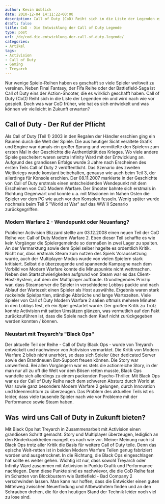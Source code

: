```yaml
---
author: Kevin Woblick
date: 2010-12-04 14:11:22+00:00
description: Call of Duty (CoD) Reiht sich in die Liste der Legenden ein und wird nach wie vor gespielt. Doch was war CoD früher, wie hat es sich entwickelt und was können wir vielleicht in Zukunft erwarten?
draft: false
title: CoD - Die Entwicklung der Call of Duty Legende
type: post
url: /de/cod-die-entwicklung-der-call-of-duty-legende/
categories:
- Artikel
tags:
- Activision
- Call of Duty
- Gaming
- Treyarch
---
```


Nur wenige Spiele-Reihen haben es geschafft so viele Spieler weltweit zu vereinen. Neben Final Fantasy, der Fifa Reihe oder der Battlefield-Saga ist Call of Duty eins der Action-Shooter, die es wirklich geschafft haben. Call of Duty (CoD) Reiht sich in die Liste der Legenden ein und wird nach wie vor gespielt. Doch was war CoD früher, wie hat es sich entwickelt und was können wir vielleicht in Zukunft erwarten?


## Call of Duty - Der Ruf der Pflicht

Als Call of Duty (Teil 1) 2003 in den Regalen der Händler erschien ging ein Raunen durch die Welt der Spiele. Die aus heutiger Sicht veraltete Grafik und Engine war damals ein großer Sprung und vermittelte den Spielern zum ersten Mal in der Geschichte die Authentizität des Krieges. Wo viele andere Spiele gescheitert waren setzte Infinity Ward mit der Entwicklung an. Aufgrund des grandiosen Erfolgs wurde 3 Jahre nach Erscheinen des ersten Teils Call of Duty 2 veröffentlicht. Das Szenario des zweiten Weltkriegs wurde konstant beibehalten, genauso wie auch beim Teil 3, der allerdings für Konsole erschien.
Der 08.11.2007 markierte in der Geschichte von Call of Duty erstmals einen entscheidenden Wendepunkt mit dem Erscheinen von CoD Modern Warfare. Der Shooter bahnte sich erstmals in Richtung Gegenwart und konnte u.a. mit Missionen im Nahen Osten die Spieler vor dem PC wie auch vor den Konsolen fesseln. Wenig später wurde nochmals beim Teil 5 "World at War" auf das WW II Szenario zurückgegriffen.


### Modern Warfare 2 - Wendepunkt oder Neuanfang?

Publisher Activision Blizzard stellte am 03.12.2008 einen neuen Teil der CoD Reihe vor: Call of Duty Modern Warfare 2. Eben dieser Teil schaffte es wie kein Vorgänger die Spielergemeinde so dermaßen in zwei Lager zu spalten. An der Vermarktung sowie dem Spiel selber hagelte es ordentlich Kritik. Nicht nur, dass erstmals Steam zum nutzen des Spiels Voraussetzung wurde, auch der Multiplayer-Modus wurde von vielen Spielern stark kritisiert. Selbst die überzeugende und spannende Kampagne nach dem Vorbild von Modern Warfare konnte die Minuspunkte nicht wettmachen.
Neben den Startschwierigkeiten aufgrund von Steam war es das Client-Host-System, auf dem der Multiplayer aufbaute. Grundlegendes Prinzip war, dass Steamserver die Spieler in verschiedene Lobbys packte und nach Ablauf der Wartezeit einen Spieler als Host auswählte. Ergebnis waren stark ruckelnde Spielpartien, ständige Abbrüche und lange Wartezeiten. Viele Spieler von Call of Duty Modern Warfare 2 saßen oftmals mehrere Minuten in den Lobbys fest, eh ein Spiel gestartet wurde. Der großen Kritik zu Trotz konnte Activision mit satten Umsätzen glänzen, was vermutlich auf den Fakt zurückzuführen ist, dass die Spiele nach dem Kauf nicht zurückgegeben werden konnten / können.


### Neustart mit Treyarch's "Black Ops"

Der aktuelle Teil der Reihe - Call of Duty Black Ops - wurde von Treyarch entwickelt und nachwievor von Activision vermarktet. Die Kritik von Modern Warfare 2 blieb nicht unerhört, so dass sich Spieler über dedicated Server sowie den Brandneuen Bot-Support freuen können. Die Story war umwerfend. Bei allen Vorgängern war es stets die actionreiche Story, in der man nur all zu oft die Welt vor dem Bösen retten musste, Black Ops wandelte sich allerdings zu einem packenden Psycho-Thriller.
Mit Black Ops war es der Call of Duty Reihe nach dem schweren Absturz durch World at War sowie ganz besonders Modern Warfare 2 gelungen, durch Innovation und Ideenreichtum zu überzeugen. Das Problem des aktuellen Teils ist es leider, dass viele tausende Spieler nach wie vor Probleme mit der Performance sowie Steam haben.


## Was  wird uns Call of Duty in Zukunft bieten?

Mit Black Ops hat Treyarch in Zusammenarbeit mit Activision einen grandiosen Schritt gemacht. Story und Multiplayer überzeugen, lediglich an den Kinderkrankheiten mangelt es nach wie vor. Meiner Meinung nach ist Black Ops trotz aller Kritik die Basis für weitere Call of Duty teile. Denn das epische Welt-retten ist in beiden Modern Warfare Teilen genug fabriziert worden und ausgetrocknet. In die Richtung, die Black Ops eingeschlagen hat sollte es weiter gehen. Wichtig ist nur, dass sowohl Treyarch oder Infinity Ward zusammen mit Activision in Punkto Grafik und Performance nachlegen. Denn diese Punkte sind es nachwievor, die die CoD Reihe fast im Schatten von Blockbustern wie Battlefield - Bad Company 2 verschwinden lassen. Man kann nur hoffen, dass die Entwickler einen guten Mittelweg zwischen Neuerfindung und Altbewährtem finden und an den Schrauben drehen, die für den heutigen Stand der Technik leider noch viel zu lose sind.
